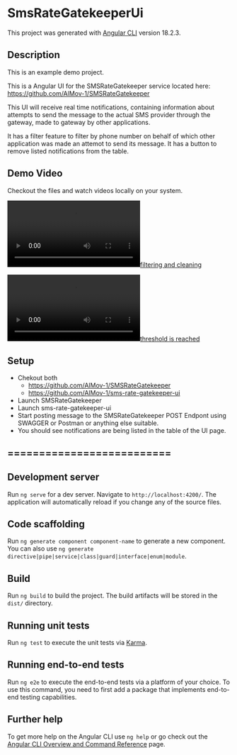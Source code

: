 # SmsRateGatekeeperUi

This project was generated with [Angular CLI](https://github.com/angular/angular-cli) version 18.2.3.

## Description

This is an example demo project.

This is a Angular UI for the SMSRateGatekeeper service located here:
https://github.com/AlMov-1/SMSRateGatekeeper

This UI will receive real time notifications, containing information about 
attempts to send the message to the actual SMS provider through the gateway, made to gateway by other applications.

It has a filter feature to filter by phone number on behalf of which other application was made an attemot to send its message.
It has a button to remove listed notifications from the table.

## Demo Video
Checkout the files and watch videos locally on your system.

[![filtering and cleaning](https://github.com/AlMov-1/sms-rate-gatekeeper-ui/blob/master/assets/videos/SmsRateGatekeeperUi%20-%20filtering%20and%20cleaning.mp4)](https://github.com/AlMov-1/sms-rate-gatekeeper-ui/blob/master/assets/videos/SmsRateGatekeeperUi%20-%20filtering%20and%20cleaning.mp4)

[![threshold is reached](https://github.com/AlMov-1/sms-rate-gatekeeper-ui/blob/master/assets/videos/SmsRateGatekeeperUi%20-%20threshold%20is%20reached.mp4)](https://github.com/AlMov-1/sms-rate-gatekeeper-ui/blob/master/assets/videos/SmsRateGatekeeperUi%20-%20threshold%20is%20reached.mp4)

## Setup
* Chekout both
  *   https://github.com/AlMov-1/SMSRateGatekeeper
  *   https://github.com/AlMov-1/sms-rate-gatekeeper-ui
*   Launch SMSRateGatekeeper
*   Launch sms-rate-gatekeeper-ui
*   Start posting message to the SMSRateGatekeeper POST Endpont using SWAGGER or Postman or anything else suitable.
*   You should see notifications are being listed in the table of the UI page.

## ==========================
## Development server

Run `ng serve` for a dev server. Navigate to `http://localhost:4200/`. The application will automatically reload if you change any of the source files.

## Code scaffolding

Run `ng generate component component-name` to generate a new component. You can also use `ng generate directive|pipe|service|class|guard|interface|enum|module`.

## Build

Run `ng build` to build the project. The build artifacts will be stored in the `dist/` directory.

## Running unit tests

Run `ng test` to execute the unit tests via [Karma](https://karma-runner.github.io).

## Running end-to-end tests

Run `ng e2e` to execute the end-to-end tests via a platform of your choice. To use this command, you need to first add a package that implements end-to-end testing capabilities.

## Further help

To get more help on the Angular CLI use `ng help` or go check out the [Angular CLI Overview and Command Reference](https://angular.dev/tools/cli) page.
